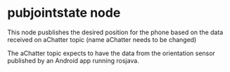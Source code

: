 # pubjointstate node

This node pusblishes the desired position for the phone based on the data received on aChatter topic (name aChatter needs to be changed) 

The aChatter topic expects to have the data from the orientation sensor published by an Android app running rosjava.
